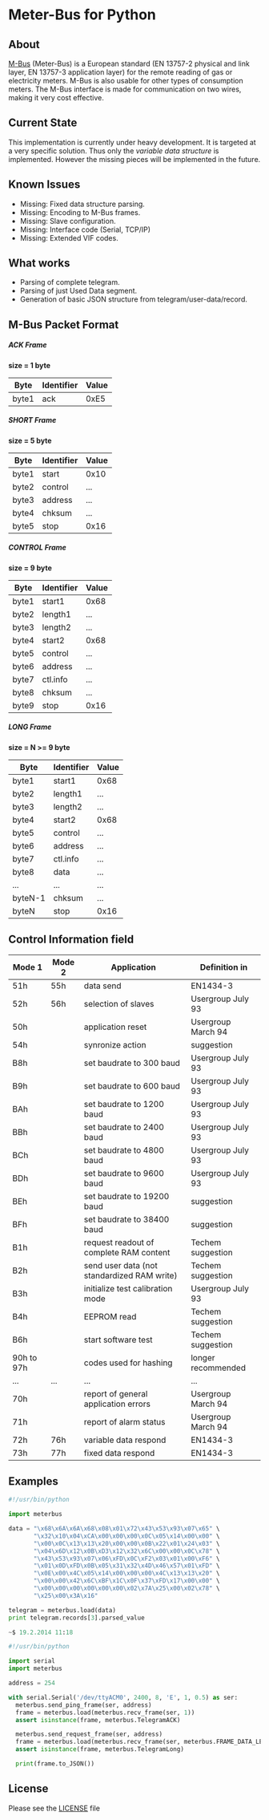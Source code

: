Meter-Bus for Python
====================


About
-----

[M-Bus](http://www.m-bus.com/) (Meter-Bus) is a European standard (EN 13757-2 physical and link layer, EN 13757-3 application layer) for the remote reading of gas or electricity meters. M-Bus is also usable for other types of consumption meters. The M-Bus interface is made for communication on two wires, making it very cost effective.


Current State
-------------

This implementation is currently under heavy development. It is targeted at a very specific solution. Thus only the *variable data structure* is implemented. However the missing pieces will be implemented in the future.


Known Issues
------------
* Missing: Fixed data structure parsing.
* Missing: Encoding to M-Bus frames.
* Missing: Slave configuration.
* Missing: Interface code (Serial, TCP/IP)
* Missing: Extended VIF codes.


What works
----------

* Parsing of complete telegram.
* Parsing of just Used Data segment.
* Generation of basic JSON structure from telegram/user-data/record.


M-Bus Packet Format
-------------------

##### ACK Frame

**size = 1 byte**

| Byte  | Identifier | Value |
|-------|------------|-------|
| byte1 | ack        | 0xE5  |


##### SHORT Frame

**size = 5 byte**

| Byte  | Identifier | Value |
|-------|------------|-------|
| byte1 | start      | 0x10  |
| byte2 | control    | ...   |
| byte3 | address    | ...   |
| byte4 | chksum     | ...   |
| byte5 | stop       | 0x16  |


##### CONTROL Frame

**size = 9 byte**

| Byte  | Identifier | Value |
|-------|------------|-------|
| byte1 | start1     | 0x68  |
| byte2 | length1    | ...   |
| byte3 | length2    | ...   |
| byte4 | start2     | 0x68  |
| byte5 | control    | ...   |
| byte6 | address    | ...   |
| byte7 | ctl.info   | ...   |
| byte8 | chksum     | ...   |
| byte9 | stop       | 0x16  |


##### LONG Frame

**size = N >= 9 byte**

| Byte    | Identifier | Value |
|---------|------------|-------|
| byte1   | start1     | 0x68  |
| byte2   | length1    | ...   |
| byte3   | length2    | ...   |
| byte4   | start2     | 0x68  |
| byte5   | control    | ...   |
| byte6   | address    | ...   |
| byte7   | ctl.info   | ...   |
| byte8   | data       | ...   |
| ...     | ...        | ...   |
| byteN-1 | chksum     | ...   |
| byteN   | stop       | 0x16  |


Control Information field
-------------------------

| Mode 1     | Mode 2 | Application                                 |  Definition in     |
|------------|--------|---------------------------------------------|--------------------|
| 51h        | 55h    | data send                                   | EN1434-3           |
| 52h        | 56h    | selection of slaves                         | Usergroup July 93  |
| 50h        |        | application reset                           | Usergroup March 94 |
| 54h        |        | synronize action                            | suggestion         |
| B8h        |        | set baudrate to 300 baud                    | Usergroup July 93  |
| B9h        |        | set baudrate to 600 baud                    | Usergroup July 93  |
| BAh        |        | set baudrate to 1200 baud                   | Usergroup July 93  |
| BBh        |        | set baudrate to 2400 baud                   | Usergroup July 93  |
| BCh        |        | set baudrate to 4800 baud                   | Usergroup July 93  |
| BDh        |        | set baudrate to 9600 baud                   | Usergroup July 93  |
| BEh        |        | set baudrate to 19200 baud                  | suggestion         |
| BFh        |        | set baudrate to 38400 baud                  | suggestion         |
| B1h        |        | request readout of complete RAM content     | Techem suggestion  |
| B2h        |        | send user data (not standardized RAM write) | Techem suggestion  |
| B3h        |        | initialize test calibration mode            | Usergroup July 93  |
| B4h        |        | EEPROM read                                 | Techem suggestion  |
| B6h        |        | start software test                         | Techem suggestion  |
| 90h to 97h |        | codes used for hashing                      | longer recommended |
| ...        | ...    | ...                                         | ...                |
| 70h        |        | report of general application errors        | Usergroup March 94 |
| 71h        |        | report of alarm status                      | Usergroup March 94 |
| 72h        | 76h    | variable data respond                       | EN1434-3           |
| 73h        | 77h    | fixed data respond                          | EN1434-3           |


Examples
-------
```python
#!/usr/bin/python

import meterbus

data = "\x68\x6A\x6A\x68\x08\x01\x72\x43\x53\x93\x07\x65" \
       "\x32\x10\x04\xCA\x00\x00\x00\x0C\x05\x14\x00\x00" \
       "\x00\x0C\x13\x13\x20\x00\x00\x0B\x22\x01\x24\x03" \
       "\x04\x6D\x12\x0B\xD3\x12\x32\x6C\x00\x00\x0C\x78" \
       "\x43\x53\x93\x07\x06\xFD\x0C\xF2\x03\x01\x00\xF6" \
       "\x01\x0D\xFD\x0B\x05\x31\x32\x4D\x46\x57\x01\xFD" \
       "\x0E\x00\x4C\x05\x14\x00\x00\x00\x4C\x13\x13\x20" \
       "\x00\x00\x42\x6C\xBF\x1C\x0F\x37\xFD\x17\x00\x00" \
       "\x00\x00\x00\x00\x00\x00\x02\x7A\x25\x00\x02\x78" \
       "\x25\x00\x3A\x16"

telegram = meterbus.load(data)
print telegram.records[3].parsed_value

~$ 19.2.2014 11:18
```

```python
#!/usr/bin/python

import serial
import meterbus

address = 254

with serial.Serial('/dev/ttyACM0', 2400, 8, 'E', 1, 0.5) as ser:
  meterbus.send_ping_frame(ser, address)
  frame = meterbus.load(meterbus.recv_frame(ser, 1))
  assert isinstance(frame, meterbus.TelegramACK)

  meterbus.send_request_frame(ser, address)
  frame = meterbus.load(meterbus.recv_frame(ser, meterbus.FRAME_DATA_LENGTH))
  assert isinstance(frame, meterbus.TelegramLong)

  print(frame.to_JSON())
```


License
-------
Please see the [LICENSE](LICENSE) file


